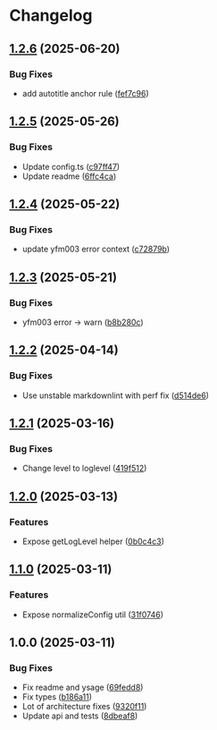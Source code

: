 # Changelog

## [1.2.6](https://github.com/diplodoc-platform/yfmlint/compare/v1.2.5...v1.2.6) (2025-06-20)


### Bug Fixes

* add autotitle anchor rule ([fef7c96](https://github.com/diplodoc-platform/yfmlint/commit/fef7c965c4bed0de2ecbf6bd1f0b8d649ffa2175))

## [1.2.5](https://github.com/diplodoc-platform/yfmlint/compare/v1.2.4...v1.2.5) (2025-05-26)


### Bug Fixes

* Update config.ts ([c97ff47](https://github.com/diplodoc-platform/yfmlint/commit/c97ff4746a4059221a89c8b97b786fc8187e6089))
* Update readme ([6ffc4ca](https://github.com/diplodoc-platform/yfmlint/commit/6ffc4cac8f364d9361f6c231845573d50005f093))

## [1.2.4](https://github.com/diplodoc-platform/yfmlint/compare/v1.2.3...v1.2.4) (2025-05-22)


### Bug Fixes

* update yfm003 error context ([c72879b](https://github.com/diplodoc-platform/yfmlint/commit/c72879bdf7329d2062f44816d2c85bf52d76a353))

## [1.2.3](https://github.com/diplodoc-platform/yfmlint/compare/v1.2.2...v1.2.3) (2025-05-21)


### Bug Fixes

* yfm003 error -&gt; warn ([b8b280c](https://github.com/diplodoc-platform/yfmlint/commit/b8b280c7e4e2231dbd94a9cc86e8d81291c3182c))

## [1.2.2](https://github.com/diplodoc-platform/yfmlint/compare/v1.2.1...v1.2.2) (2025-04-14)


### Bug Fixes

* Use unstable markdownlint with perf fix ([d514de6](https://github.com/diplodoc-platform/yfmlint/commit/d514de687507f066bb644e79797641d610b38058))

## [1.2.1](https://github.com/diplodoc-platform/yfmlint/compare/v1.2.0...v1.2.1) (2025-03-16)


### Bug Fixes

* Change level to loglevel ([419f512](https://github.com/diplodoc-platform/yfmlint/commit/419f512f34502daaaed9810e11e9d6ad6a0b5f15))

## [1.2.0](https://github.com/diplodoc-platform/yfmlint/compare/v1.1.0...v1.2.0) (2025-03-13)


### Features

* Expose getLogLevel helper ([0b0c4c3](https://github.com/diplodoc-platform/yfmlint/commit/0b0c4c30b7ff842b4125410519f4811c1101d83a))

## [1.1.0](https://github.com/diplodoc-platform/yfmlint/compare/v1.0.0...v1.1.0) (2025-03-11)


### Features

* Expose normalizeConfig util ([31f0746](https://github.com/diplodoc-platform/yfmlint/commit/31f0746086859bf099a61326e69d48c8c17a43d1))

## 1.0.0 (2025-03-11)


### Bug Fixes

* Fix readme and ysage ([69fedd8](https://github.com/diplodoc-platform/yfmlint/commit/69fedd8320a8c16112e3a24c9ea3d3adf1dbc77d))
* Fix types ([b186a11](https://github.com/diplodoc-platform/yfmlint/commit/b186a11fca760ed81acc948834e64aad537f48cb))
* Lot of architecture fixes ([9320f11](https://github.com/diplodoc-platform/yfmlint/commit/9320f113e2664f514a69eba07825f17ab4fdf1dc))
* Update api and tests ([8dbeaf8](https://github.com/diplodoc-platform/yfmlint/commit/8dbeaf80a73f01362bee10781398cecec8ffad86))
